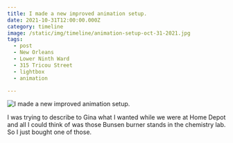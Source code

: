 ```yaml
---
title: I made a new improved animation setup.
date: 2021-10-31T12:00:00.000Z
category: timeline
image: /static/img/timeline/animation-setup-oct-31-2021.jpg
tags:
  - post
  - New Orleans
  - Lower Ninth Ward
  - 315 Tricou Street
  - lightbox
  - animation

---
```


![I made a new improved animation setup.](/static/img/timeline/animation-setup-oct-31-2021.jpg)

I was trying to describe to Gina what I wanted while we were at Home Depot and all I could think of was those Bunsen burner stands in the chemistry lab. So I just bought one of those.